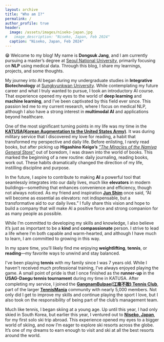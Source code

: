 ```yaml
---
layout: archive
title: "Who am I?"
permalink: /
author_profile: true
header:
  image: /assets/images/niseko-japan.jpg
#   image_description: "Niseko, Japan, Feb 2024"
  caption: "Niseko, Japan, Feb 2024"
---
```



😁 Welcome to my blog! My name is **Dongsuk Jang**, and I am currently pursuing a master’s degree at [Seoul National University](https://en.wikipedia.org/wiki/Seoul_National_University), primarily focusing on **NLP** using medical data. Through this blog, I share my learnings, projects, and some thoughts.

My journey into AI began during my undergraduate studies in **Integrative Biotechnology** at [Sungkyunkwan University](https://en.wikipedia.org/wiki/Sungkyunkwan_University). While contemplating my future career and what I truly wanted to pursue, I took an introductory AI course. That experience opened my eyes to the world of **deep learning** and **machine learning**, and I’ve been captivated by this field ever since. This passion led me to my current research, where I focus on medical NLP, although I also have a strong interest in **multimodal AI** and applications beyond healthcare.

One of the most significant turning points in my life was my time in the [**KATUSA(Korean Augmentation to the United States Army)**](https://en.wikipedia.org/wiki/Korean_Augmentation_to_the_United_States_Army). It was during military service that I discovered my love for reading, a habit that transformed my perspective and daily life. Before enlisting, I rarely read books, but after picking up **Higashino Keigo’s** [*"The Miracles of the Namiya General Store"*](https://en.wikipedia.org/wiki/Miracles_of_the_Namiya_General_Store) out of boredom, I was drawn into the world of books. This marked the beginning of a new routine: daily journaling, reading books, work out. These habits dramatically changed the direction of my life, instilling discipline and purpose.

In the future, I aspire to contribute to making **AI** a powerful tool that seamlessly integrates into our daily lives, much like **elevators** in modern buildings—something that enhances convenience and efficiency, though not always noticed. As my friend and inspiration [**Jun Shim**](https://jjunshim.github.io/) once said, “AI will become as essential as elevators: not indispensable, but a transformative aid to our daily lives.” I fully share this vision and hope to build a company that will make AI a positive force and strong companion for as many people as possible.

While I’m committed to developing my skills and knowledge, I also believe it’s just as important to be a **kind** and **compassionate** person. I strive to lead a life where I’m both capable and warm-hearted, and although I have much to learn, I am committed to growing in this way.

In my spare time, you’ll likely find me enjoying **weightlifting**, **tennis**, or **reading**—my favorite ways to unwind and stay balanced. 

I've been playing **tennis** with my family since I was 7 years old. While I haven't received much professional training, I’ve always enjoyed playing the game. A small point of pride is that I once finished as the **runner-up** in the **USAG-Daegu tennis tournament** during my time in KATUSA. After completing my service, I joined the [**GangnamBulpae(江南不敗) Tennis Club**](https://www.youtube.com/watch?app=desktop&v=L5XBMYhiGVU), part of the larger [**TennisMania**](https://cafe.naver.com/tetizen) community with nearly 5,000 members. Not only did I get to improve my skills and continue playing the sport I love, but I also took on the responsibility of being part of the club’s management team.

Much like tennis, I began skiing at a young age. Up until this year, I had only skied in South Korea, but earlier this year, I ventured out to [**Niseko, Japan**](https://www.niseko.ne.jp/en/), for my first solo ski trip abroad. This experience opened my eyes to a bigger world of skiing, and now I’m eager to explore ski resorts across the globe. It’s one of my dreams to earn enough to visit and ski at all the best resorts around the world.


